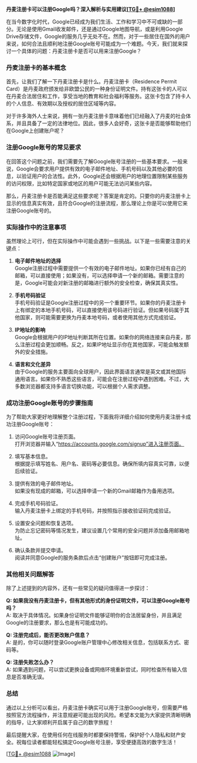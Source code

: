 **丹麦注册卡可以注册Google吗？深入解析与实用建议[[TG💪+ @esim1088](https://t.me/s/esim1088)]**

在当今数字化时代，Google已经成为我们生活、工作和学习中不可或缺的一部分。无论是使用Gmail收发邮件，还是通过Google地图导航，或是利用Google Drive存储文件，Google的服务几乎无处不在。然而，对于一些居住在国外的用户来说，如何合法且顺利地注册Google账号可能成为一个难题。今天，我们就来探讨一个具体的问题：丹麦注册卡是否可以用来注册Google？

### 丹麦注册卡的基本概念

首先，让我们了解一下丹麦注册卡是什么。丹麦注册卡（Residence Permit Card）是丹麦政府颁发给非欧盟公民的一种身份证明文件。持有这张卡的人可以在丹麦合法居住和工作，享受当地的教育和社会福利等服务。这张卡包含了持卡人的个人信息、有效期以及授权的居住区域等内容。

对于许多海外人士来说，拥有一张丹麦注册卡意味着他们已经融入了丹麦的社会体系，并且具备了一定的法律地位。因此，很多人会好奇，这张卡是否能够帮助他们在Google上创建账户呢？

### 注册Google账号的常见要求

在回答这个问题之前，我们需要先了解Google账号注册的一些基本要求。一般来说，Google会要求用户提供有效的电子邮件地址、手机号码以及其他必要的信息，以验证用户的合法性。此外，Google还会根据用户的地理位置限制某些服务的访问权限，比如特定国家或地区的用户可能无法访问某些内容。

那么，丹麦注册卡是否能满足这些要求呢？答案是肯定的。只要你的丹麦注册卡上显示的信息真实有效，且符合Google的注册流程，那么理论上你是可以使用它来注册Google账号的。

### 实际操作中的注意事项

虽然理论上可行，但在实际操作中可能会遇到一些挑战。以下是一些需要注意的关键点：

1. **电子邮件地址的选择**  
   Google注册过程中需要提供一个有效的电子邮件地址。如果你已经有自己的邮箱，可以直接使用；如果没有，可以选择申请一个新的邮箱。需要注意的是，Google可能会对新注册的邮箱进行额外的安全检查，确保其真实性。

2. **手机号码验证**  
   手机号码验证是Google注册过程中的另一个重要环节。如果你的丹麦注册卡上有绑定的本地手机号码，可以直接使用该号码进行验证。但如果号码属于其他国家，则可能需要更换为丹麦本地号码，或者使用其他方式完成验证。

3. **IP地址的影响**  
   Google会根据用户的IP地址判断其所在位置。如果你的网络连接来自丹麦，那么注册过程会更加顺畅。反之，如果IP地址显示你在其他国家，可能会触发额外的安全措施。

4. **语言和文化差异**  
   由于Google的服务主要面向全球用户，因此界面语言通常是英文或其他国际通用语言。如果你不熟悉这些语言，可能会在注册过程中遇到困难。不过，大多数浏览器都支持多语言切换功能，可以根据个人需求调整。

### 成功注册Google账号的步骤指南

为了帮助大家更好地理解整个注册过程，下面我将详细介绍如何使用丹麦注册卡成功注册Google账号：

1. 访问Google账号注册页面。  
   打开浏览器并输入“https://accounts.google.com/signup”进入注册页面。

2. 填写基本信息。  
   根据提示填写姓名、用户名、密码等必要信息。确保所填内容真实可靠，以便后续验证。

3. 提供有效的电子邮件地址。  
   如果没有现成的邮箱，可以选择申请一个新的Gmail邮箱作为备用选项。

4. 完成手机号码验证。  
   输入丹麦注册卡上绑定的手机号码，并按照指示接收验证码完成验证。

5. 设置安全问题和恢复选项。  
   为防止忘记密码等情况发生，建议设置几个常用的安全问题并添加备用邮箱地址。

6. 确认条款并提交申请。  
   阅读并同意Google的服务条款后点击“创建账户”按钮即可完成注册。

### 其他相关问题解答

除了上述提到的内容外，还有一些常见的疑问值得进一步探讨：

**Q: 如果我没有丹麦注册卡，但有其他形式的身份证明文件，可以注册Google账号吗？**  
A: 取决于具体情况。如果身份证明文件能够证明你的合法居留身份，并且满足Google的注册要求，那么也是有可能成功的。

**Q: 注册完成后，能否更改账户信息？**  
A: 是的，你可以随时登录Google账户管理中心修改相关信息，包括联系方式、密码等。

**Q: 注册失败怎么办？**  
A: 如果遇到问题，可以尝试更换设备或网络环境重新尝试，同时检查所有输入信息是否准确无误。

### 总结

通过以上分析可以看出，丹麦注册卡确实可以用于注册Google账号，但需要严格按照官方流程操作，并注意规避可能出现的风险。希望本文能为大家提供清晰明确的指导，让大家顺利开启属于自己的数字旅程！

最后提醒大家，在使用任何在线服务时都要保持警惕，保护好个人隐私和财产安全。祝每位读者都能轻松搞定Google账号注册，享受便捷高效的数字生活！

[[TG💪+ @esim1088](https://t.me/s/esim1088) ![Image](https://i.postimg.cc/4NQfJmqS/Snipaste-2025-05-13-00-14-12.png)]